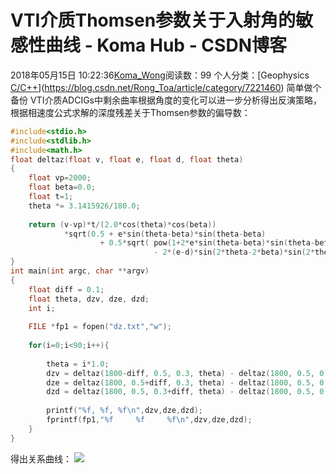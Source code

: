# VTI介质Thomsen参数关于入射角的敏感性曲线 - Koma Hub - CSDN博客
2018年05月15日 10:22:36[Koma_Wong](https://me.csdn.net/Rong_Toa)阅读数：99
个人分类：[Geophysics																[C/C++](https://blog.csdn.net/Rong_Toa/article/category/7156199)](https://blog.csdn.net/Rong_Toa/article/category/7221460)
简单做个备份
VTI介质ADCIGs中剩余曲率根据角度的变化可以进一步分析得出反演策略，根据相速度公式求解的深度残差关于Thomsen参数的偏导数：
```cpp
#include<stdio.h>
#include<stdlib.h>
#include<math.h>
float deltaz(float v, float e, float d, float theta)
{
    float vp=2000;
    float beta=0.0;
    float t=1;
    theta *= 3.1415926/180.0;
    
    return (v-vp)*t/(2.0*cos(theta)*cos(beta))
            *sqrt(0.5 + e*sin(theta-beta)*sin(theta-beta)
                    + 0.5*sqrt( pow(1+2*e*sin(theta-beta)*sin(theta-beta),2.0 )
                                - 2*(e-d)*sin(2*theta-2*beta)*sin(2*theta-2*beta))  );
}
int main(int argc, char **argv)
{
    float diff = 0.1;
    float theta, dzv, dze, dzd;
    int i;
    
    FILE *fp1 = fopen("dz.txt","w");
    
    for(i=0;i<90;i++){
        
        theta = i*1.0;
        dzv = deltaz(1800-diff, 0.5, 0.3, theta) - deltaz(1800, 0.5, 0.3, theta);
        dze = deltaz(1800, 0.5+diff, 0.3, theta) - deltaz(1800, 0.5, 0.3, theta);
        dzd = deltaz(1800, 0.5, 0.3+diff, theta) - deltaz(1800, 0.5, 0.3, theta);
    
        printf("%f, %f, %f\n",dzv,dze,dzd);
        fprintf(fp1,"%f     %f     %f\n",dzv,dze,dzd);
    }
}
```
得出关系曲线：
![](https://img-blog.csdn.net/20180301112915378)
